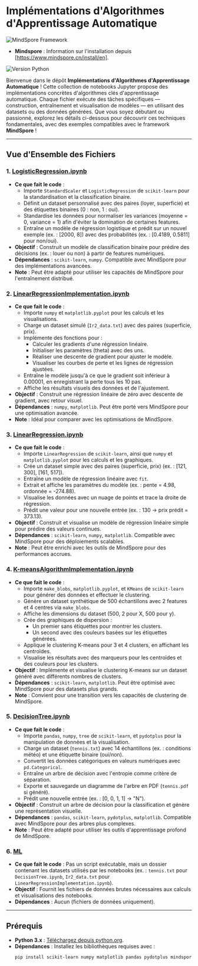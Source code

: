 # Implémentations d'Algorithmes d'Apprentissage Automatique

![MindSpore Framework](https://upload.wikimedia.org/wikipedia/commons/3/30/MindSpore-logo.png) <!-- Remplacez cette URL par une image réelle hébergée -->
- **Mindspore** : Information sur l'installation depuis [https://www.mindspore.cn/install/en].

![Version Python](https://img.shields.io/badge/Python-3.x-bleu)

Bienvenue dans le dépôt **Implémentations d'Algorithmes d'Apprentissage Automatique** ! Cette collection de notebooks Jupyter propose des implémentations concrètes d'algorithmes clés d'apprentissage automatique. Chaque fichier exécute des tâches spécifiques — construction, entraînement et visualisation de modèles — en utilisant des datasets ou des données générées. Que vous soyez débutant ou passionné, explorez les détails ci-dessous pour découvrir ces techniques fondamentales, avec des exemples compatibles avec le framework **MindSpore** !

---

## Vue d'Ensemble des Fichiers

### 1. [LogisticRegression.ipynb](LogisticRegression.ipynb)
- **Ce que fait le code** :
  - Importe `StandardScaler` et `LogisticRegression` de `scikit-learn` pour la standardisation et la classification binaire.
  - Définit un dataset personnalisé avec des paires (loyer, superficie) et des étiquettes binaires (0 : non, 1 : oui).
  - Standardise les données pour normaliser les variances (moyenne = 0, variance = 1) afin d'éviter la domination de certaines features.
  - Entraîne un modèle de régression logistique et prédit sur un nouvel exemple (ex. : [2000, 8]) avec des probabilités (ex. : [0.4189, 0.5811] pour non/oui).
- **Objectif** : Construit un modèle de classification binaire pour prédire des décisions (ex. : louer ou non) à partir de features numériques.
- **Dépendances** : `scikit-learn`, `numpy`. Compatible avec MindSpore pour des implémentations avancées.
- **Note** : Peut être adapté pour utiliser les capacités de MindSpore pour l'entraînement distribué.

### 2. [LinearRegressionImplementation.ipynb](LinearRegressionImplementation.ipynb)
- **Ce que fait le code** :
  - Importe `numpy` et `matplotlib.pyplot` pour les calculs et les visualisations.
  - Charge un dataset simulé (`Ir2_data.txt`) avec des paires (superficie, prix).
  - Implémente des fonctions pour :
    - Calculer les gradients d'une régression linéaire.
    - Initialiser les paramètres (theta) avec des uns.
    - Réaliser une descente de gradient pour ajuster le modèle.
    - Visualiser les courbes de perte et les lignes de régression ajustées.
  - Entraîne le modèle jusqu'à ce que le gradient soit inférieur à 0.00001, en enregistrant la perte tous les 10 pas.
  - Affiche les résultats visuels des données et de l'ajustement.
- **Objectif** : Construit une régression linéaire de zéro avec descente de gradient, avec retour visuel.
- **Dépendances** : `numpy`, `matplotlib`. Peut être porté vers MindSpore pour une optimisation avancée.
- **Note** : Idéal pour comparer avec les optimisations de MindSpore.

### 3. [LinearRegression.ipynb](LinearRegression.ipynb)
- **Ce que fait le code** :
  - Importe `LinearRegression` de `scikit-learn`, ainsi que `numpy` et `matplotlib.pyplot` pour les calculs et les graphiques.
  - Crée un dataset simple avec des paires (superficie, prix) (ex. : [121, 300], [161, 517]).
  - Entraîne un modèle de régression linéaire avec `fit`.
  - Extrait et affiche les paramètres du modèle (ex. : pente = 4.98, ordonnée = -274.88).
  - Visualise les données avec un nuage de points et trace la droite de régression.
  - Prédit une valeur pour une nouvelle entrée (ex. : 130 → prix prédit = 373.13).
- **Objectif** : Construit et visualise un modèle de régression linéaire simple pour prédire des valeurs continues.
- **Dépendances** : `scikit-learn`, `numpy`, `matplotlib`. Compatible avec MindSpore pour des déploiements scalables.
- **Note** : Peut être enrichi avec les outils de MindSpore pour des performances accrues.

### 4. [K-meansAlgorithmImplementation.ipynb](K-meansAlgorithmImplementation.ipynb)
- **Ce que fait le code** :
  - Importe `make_blobs`, `matplotlib.pyplot`, et `KMeans` de `scikit-learn` pour générer des données et effectuer le clustering.
  - Génère un dataset synthétique de 500 échantillons avec 2 features et 4 centres via `make_blobs`.
  - Affiche les dimensions du dataset (500, 2 pour X, 500 pour y).
  - Crée des graphiques de dispersion :
    - Un premier sans étiquettes pour montrer les clusters.
    - Un second avec des couleurs basées sur les étiquettes générées.
  - Applique le clustering K-means pour 3 et 4 clusters, en affichant les centroïdes.
  - Visualise les résultats avec des marqueurs pour les centroïdes et des couleurs pour les clusters.
- **Objectif** : Implémente et visualise le clustering K-means sur un dataset généré avec différents nombres de clusters.
- **Dépendances** : `scikit-learn`, `matplotlib`. Peut être optimisé avec MindSpore pour des datasets plus grands.
- **Note** : Convient pour une transition vers les capacités de clustering de MindSpore.

### 5. [DecisionTree.ipynb](DecisionTree.ipynb)
- **Ce que fait le code** :
  - Importe `pandas`, `numpy`, `tree` de `scikit-learn`, et `pydotplus` pour la manipulation de données et la visualisation.
  - Charge un dataset (`tennis.txt`) avec 14 échantillons (ex. : conditions météo) et une étiquette binaire (oui/non).
  - Convertit les données catégoriques en valeurs numériques avec `pd.Categorical`.
  - Entraîne un arbre de décision avec l'entropie comme critère de séparation.
  - Exporte et sauvegarde un diagramme de l'arbre en PDF (`tennis.pdf` si généré).
  - Prédit une nouvelle entrée (ex. : [0, 0, 1, 1] → "N").
- **Objectif** : Construit un arbre de décision pour la classification et génère une représentation visuelle.
- **Dépendances** : `pandas`, `scikit-learn`, `pydotplus`, `matplotlib`. Compatible avec MindSpore pour des arbres plus complexes.
- **Note** : Peut être adapté pour utiliser les outils d'apprentissage profond de MindSpore.

### 6. [ML](ML/)
- **Ce que fait le code** : Pas un script exécutable, mais un dossier contenant les datasets utilisés par les notebooks (ex. : `tennis.txt` pour `DecisionTree.ipynb`, `Ir2_data.txt` pour `LinearRegressionImplementation.ipynb`).
- **Objectif** : Fournit les fichiers de données brutes nécessaires aux calculs et visualisations des notebooks.
- **Dépendances** : Aucun (fichiers de données uniquement).

---

## Prérequis
- **Python 3.x** : [Téléchargez depuis python.org](https://www.python.org/downloads/).
- **Dépendances** : Installez les bibliothèques requises avec :
  ```bash
  pip install scikit-learn numpy matplotlib pandas pydotplus mindspore
